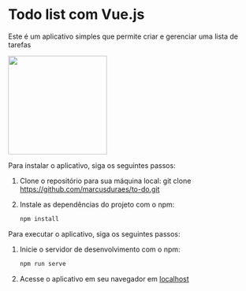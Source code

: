 # Todo list com Vue.js

Este é um aplicativo simples que permite criar e gerenciar uma lista de tarefas

<img src="https://i.imgur.com/UMUXcuG.png" width="200" height="auto">


Para instalar o aplicativo, siga os seguintes passos:

1. Clone o repositório para sua máquina local:
   git clone https://github.com/marcusduraes/to-do.git

2. Instale as dependências do projeto com o npm:
   ```bash
   npm install
   ```

Para executar o aplicativo, siga os seguintes passos:

1. Inicie o servidor de desenvolvimento com o npm:

   ```bash
   npm run serve
   ```

2. Acesse o aplicativo em seu navegador em [localhost](http://localhost:8080)
